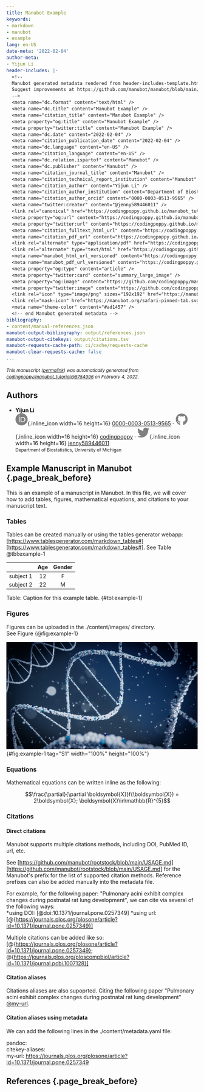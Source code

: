 ```yaml
---
title: Manubot Example
keywords:
- markdown
- manubot
- example
lang: en-US
date-meta: '2022-02-04'
author-meta:
- Yijun Li
header-includes: |-
  <!--
  Manubot generated metadata rendered from header-includes-template.html.
  Suggest improvements at https://github.com/manubot/manubot/blob/main/manubot/process/header-includes-template.html
  -->
  <meta name="dc.format" content="text/html" />
  <meta name="dc.title" content="Manubot Example" />
  <meta name="citation_title" content="Manubot Example" />
  <meta property="og:title" content="Manubot Example" />
  <meta property="twitter:title" content="Manubot Example" />
  <meta name="dc.date" content="2022-02-04" />
  <meta name="citation_publication_date" content="2022-02-04" />
  <meta name="dc.language" content="en-US" />
  <meta name="citation_language" content="en-US" />
  <meta name="dc.relation.ispartof" content="Manubot" />
  <meta name="dc.publisher" content="Manubot" />
  <meta name="citation_journal_title" content="Manubot" />
  <meta name="citation_technical_report_institution" content="Manubot" />
  <meta name="citation_author" content="Yijun Li" />
  <meta name="citation_author_institution" content="Department of Biostatistics, University of Michigan" />
  <meta name="citation_author_orcid" content="0000-0003-0513-9565" />
  <meta name="twitter:creator" content="@jenny589446011" />
  <link rel="canonical" href="https://codingpoppy.github.io/manubot_tutorial/" />
  <meta property="og:url" content="https://codingpoppy.github.io/manubot_tutorial/" />
  <meta property="twitter:url" content="https://codingpoppy.github.io/manubot_tutorial/" />
  <meta name="citation_fulltext_html_url" content="https://codingpoppy.github.io/manubot_tutorial/" />
  <meta name="citation_pdf_url" content="https://codingpoppy.github.io/manubot_tutorial/manuscript.pdf" />
  <link rel="alternate" type="application/pdf" href="https://codingpoppy.github.io/manubot_tutorial/manuscript.pdf" />
  <link rel="alternate" type="text/html" href="https://codingpoppy.github.io/manubot_tutorial/v/5754996207e189e72776124da828c8626a98e33c/" />
  <meta name="manubot_html_url_versioned" content="https://codingpoppy.github.io/manubot_tutorial/v/5754996207e189e72776124da828c8626a98e33c/" />
  <meta name="manubot_pdf_url_versioned" content="https://codingpoppy.github.io/manubot_tutorial/v/5754996207e189e72776124da828c8626a98e33c/manuscript.pdf" />
  <meta property="og:type" content="article" />
  <meta property="twitter:card" content="summary_large_image" />
  <meta property="og:image" content="https://github.com/codingpoppy/manubot_tutorial/raw/5754996207e189e72776124da828c8626a98e33c/thumbnail.png" />
  <meta property="twitter:image" content="https://github.com/codingpoppy/manubot_tutorial/raw/5754996207e189e72776124da828c8626a98e33c/thumbnail.png" />
  <link rel="icon" type="image/png" sizes="192x192" href="https://manubot.org/favicon-192x192.png" />
  <link rel="mask-icon" href="https://manubot.org/safari-pinned-tab.svg" color="#ad1457" />
  <meta name="theme-color" content="#ad1457" />
  <!-- end Manubot generated metadata -->
bibliography:
- content/manual-references.json
manubot-output-bibliography: output/references.json
manubot-output-citekeys: output/citations.tsv
manubot-requests-cache-path: ci/cache/requests-cache
manubot-clear-requests-cache: false
...
```







<small><em>
This manuscript
([permalink](https://codingpoppy.github.io/manubot_tutorial/v/5754996207e189e72776124da828c8626a98e33c/))
was automatically generated
from [codingpoppy/manubot_tutorial@5754996](https://github.com/codingpoppy/manubot_tutorial/tree/5754996207e189e72776124da828c8626a98e33c)
on February 4, 2022.
</em></small>

## Authors



+ **Yijun Li**<br>
    ![ORCID icon](images/orcid.svg){.inline_icon width=16 height=16}
    [0000-0003-0513-9565](https://orcid.org/0000-0003-0513-9565)
    · ![GitHub icon](images/github.svg){.inline_icon width=16 height=16}
    [codingpoppy](https://github.com/codingpoppy)
    · ![Twitter icon](images/twitter.svg){.inline_icon width=16 height=16}
    [jenny589446011](https://twitter.com/jenny589446011)<br>
  <small>
     Department of Biostatistics, University of Michigan
  </small>



## Example Manuscript in Manubot {.page_break_before}
This is an example of a manuscript in Manubot. In this file, we will cover how to add tables, figures, mathematical equations, and citations to your manuscript text.

### Tables
Tables can be created manually or using the tables generator webapp: [https://www.tablesgenerator.com/markdown_tables#][https://www.tablesgenerator.com/markdown_tables#].
See Table @tbl:example-1

|           | Age | Gender |
|:---------:|:---:|:------:|
| subject 1 |  12 |    F   |
| subject 2 |  22 |    M   |

Table: Caption for this example table. {#tbl:example-1}

### Figures
Figures can be uploaded in the ./content/images/ directory. \
See Figure {@fig:example-1}

![chromosome](images/manubot_fig.jpeg){#fig:example-1 tag="S1" width="100%" height="100%"}

### Equations
Mathematical equations can be written inline as the following:

$$\frac{\partial}{\partial \boldsymbol{X}}f(\boldsymbol{X}) = 2\boldsymbol{X};      \boldsymbol{X}\in\mathbb{R}^{5}$$

### Citations
#### Direct citations
Manubot supports multiple citations methods, including DOI, PubMed ID, url, etc.

See [https://github.com/manubot/rootstock/blob/main/USAGE.md][https://github.com/manubot/rootstock/blob/main/USAGE.md] for the Manubot's prefix for the list of supported citation methods. Reference prefixes can also be added manually into the metadata file.

For example, for the following paper: "Pulmonary acini exhibit complex changes during postnatal rat lung development", we can cite via several of the following ways:\
*using DOI: [@doi:10.1371/journal.pone.0257349]
*using url: [@{https://journals.plos.org/plosone/article?id=10.1371/journal.pone.0257349}]

Multiple citations can be added like so: [@{https://journals.plos.org/plosone/article?id=10.1371/journal.pone.0257349}; @{https://journals.plos.org/ploscompbiol/article?id=10.1371/journal.pcbi.1007128}]

#### Citation aliases
Citations aliases are also supoprted. Citing the following paper "Pulmonary acini exhibit complex changes during postnatal rat lung development" [@my-url].

[@my-url]: https://journals.plos.org/plosone/article?id=10.1371/journal.pone.0257349

#### Citation aliases using metadata
We can add the following lines in the ./content/metadata.yaml file:

pandoc:\
  citekey-aliases:\
    my-url: https://journals.plos.org/plosone/article?id=10.1371/journal.pone.0257349


## References {.page_break_before}

<!-- Explicitly insert bibliography here -->
<div id="refs"></div>

